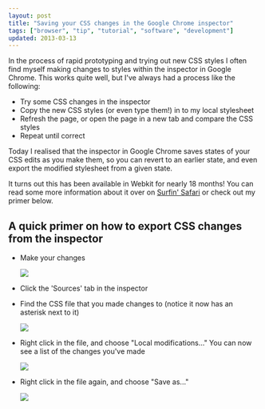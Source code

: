 ```yaml
---
layout: post
title: "Saving your CSS changes in the Google Chrome inspector"
tags: ["browser", "tip", "tutorial", "software", "development"]
updated: 2013-03-13
---
```

In the process of rapid prototyping and trying out new CSS styles I often find myself making changes to styles within the inspector in Google Chrome. This works quite well, but I've always had a process like the following:

<!-- more -->

- Try some CSS changes in the inspector
- Copy the new CSS styles (or even type them!) in to my local stylesheet
- Refresh the page, or open the page in a new tab and compare the CSS styles
- Repeat until correct

Today I realised that the inspector in Google Chrome saves states of your CSS edits as you make them, so you can revert to an earlier state, and even export the modified stylesheet from a given state.

It turns out this has been available in Webkit for nearly 18 months! You can read some more information about it over on [Surfin' Safari](http://www.webkit.org/blog/1463/web-inspector-styles-enhanced/) or check out my primer below.

## A quick primer on how to export CSS changes from the inspector

- Make your changes

  ![](http://f.cl.ly/items/0D2C471X3B0r1B0B3S34/by%20default%202014-03-14%20at%2016.06.11.png)

- Click the 'Sources' tab in the inspector
- Find the CSS file that you made changes to (notice it now has an asterisk next to it)

  ![](http://f.cl.ly/items/372i1L1H073N0q193K2Y/by%20default%202014-03-14%20at%2016.07.10.png)

- Right click in the file, and choose "Local modifications..."
  You can now see a list of the changes you've made

  ![](http://f.cl.ly/items/0A082F2x2A3a0M2c172o/by%20default%202014-03-14%20at%2016.08.06.png)

- Right click in the file again, and choose "Save as..."

  ![](http://f.cl.ly/items/0Y1h0O0X0f1i3s291H0V/by%20default%202014-03-14%20at%2016.08.42.png)
